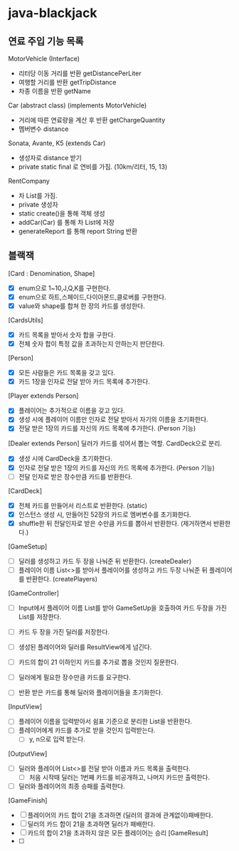# java-blackjack

## 연료 주입 기능 목록

MotorVehicle (Interface)

- 리터당 이동 거리를 반환 getDistancePerLiter
- 여행할 거리를 반환 getTripDistance
- 차종 이름을 반환 getName

Car (abstract class) (implements MotorVehicle)

- 거리에 따른 연료량을 계산 후 반환 getChargeQuantity
- 멤버변수 distance

Sonata, Avante, K5 (extends Car)

- 생성자로 distance 받기
- private static final 로 연비를 가짐. (10km/리터, 15, 13)

RentCompany

- 차 List를 가짐.
- private 생성자
- static create()을 통해 객체 생성
- addCar(Car) 를 통해 차 List에 저장
- generateReport 를 통해 report String 반환

## 블랙잭

[Card : Denomination, Shape]

- [x] enum으로 1~10,J,Q,K를 구현한다.
- [x] enum으로 하트,스페이드,다이아몬드,클로버를 구현한다.
- [x] value와 shape를 합쳐 한 장의 카드를 생성한다.

[CardsUtils]

- [x] 카드 목록을 받아서 숫자 합을 구한다.
- [x] 전체 숫자 합이 특정 값을 초과하는지 안하는지 판단한다.

[Person]

- [x] 모든 사람들은 카드 목록을 갖고 있다.
- [x] 카드 1장을 인자로 전달 받아 카드 목록에 추가한다.

[Player extends Person]

- [x] 플레이어는 추가적으로 이름을 갖고 있다.
- [x] 생성 시에 플레이어 이름만 인자로 전달 받아서 자기의 이름을 초기화한다.
- [x] 전달 받은 1장의 카드를 자신의 카드 목록에 추가한다. (Person 기능)

[Dealer extends Person]
딜러가 카드를 섞어서 뽑는 역할. CardDeck으로 분리.

- [x] 생성 시에 CardDeck을 초기화한다.
- [x] 인자로 전달 받은 1장의 카드를 자신의 카드 목록에 추가한다. (Person 기능)
- [ ] 전달 인자로 받은 장수만큼 카드를 반환한다.

[CardDeck]

- [x] 전체 카드를 만들어서 리스트로 반환한다. (static)
- [x] 인스턴스 생성 시, 만들어진 52장의 카드로 멤버변수를 초기화한다.
- [x] shuffle한 뒤 전달인자로 받은 수만큼 카드를 뽑아서 반환한다. (제거하면서 반환한다.)

[GameSetup]

- [ ] 딜러를 생성하고 카드 두 장을 나눠준 뒤 반환한다. (createDealer)
- [ ] 플레이어 이름 List<>를 받아서 플레이어를 생성하고 카드 두장 나눠준 뒤 플레이어를 반환한다. (createPlayers)

[GameController]

- [ ] Input에서 플레이어 이름 List를 받아 GameSetUp을 호출하여 카드 두장을 가진 List<Player>를 저장한다.
- [ ] 카드 두 장을 가진 딜러를 저장한다.
- [ ] 생성된 플레이어와 딜러를 ResultView에게 넘긴다.


- [ ] 카드의 합이 21 이하인지 카드를 추가로 뽑을 것인지 질문한다.
- [ ] 딜러에게 필요한 장수만큼 카드를 요구한다.
- [ ] 반환 받은 카드를 통해 딜러와 플레이어들을 초기화한다.

[InputView]

-[ ] 플레이어 이름을 입력받아서 쉼표 기준으로 분리한 List<String>을 반환한다.
-[ ] 플레이어에게 카드를 추가로 받을 것인지 입력받는다.
    -[ ] y, n으로 입력 받는다.

[OutputView]

-[ ] 딜러와 플레이어 List<>를 전달 받아 이름과 카드 목록을 출력한다.
    -[ ] 처음 시작때 딜러는 1번째 카드를 비공개하고, 나머지 카드만 출력한다.
-[ ] 딜러와 플레이어의 최종 승패를 출력한다.

[GameFinish]

- [ ] 플레이어의 카드 합이 21을 초과하면 (딜러의 결과에 관계없이)패배한다.
- [ ] 딜러의 카드 합이 21을 초과하면 딜러가 패배한다.
- [ ] 카드의 합이 21을 초과하지 않은 모든 플레이어는 승리
  [GameResult]
- [ ]
